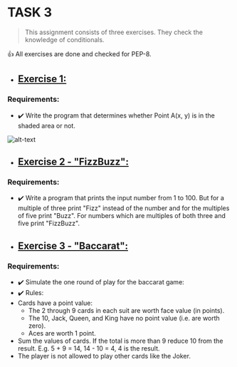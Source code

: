 # TASK 3
> This assignment consists of three exercises. They check the knowledge of conditionals.

👍 All exercises are done and checked for PEP-8.

- ## [Exercise 1:](https://gitlab.com/nosoccus/python-online-course-epam/-/blob/master/TASK_3/point.py)
### Requirements:
  * ✔️ Write the program that determines whether Point A(x, y) is in the shaded area or not.

![alt-text](https://gitlab.com/nosoccus/python-online-course-epam/-/blob/master/TASK_3/plot.png "Shaded area")

- ## [Exercise 2 - "FizzBuzz":](https://gitlab.com/nosoccus/python-online-course-epam/-/blob/master/TASK_3/fizzbuzz1.py)
### Requirements:
  * ✔️ Write a program that prints the input number from 1 to 100. But for a multiple of three print "Fizz" instead of the number and for the multiples of five print "Buzz". For numbers which are multiples of both three and five print "FizzBuzz".


- ## [Exercise 3 - "Baccarat":](https://gitlab.com/nosoccus/python-online-course-epam/-/blob/master/TASK_3/baccarat1.py)
### Requirements:
  * ✔️ Simulate the one round of play for the baccarat game:
  * ✔️ Rules:
   * Cards have a point value:
       * The 2 through 9 cards in each suit are worth face value (in points).
       * The 10, Jack, Queen, and King have no point value (i.e. are worth zero).
       * Aces are worth 1 point.
   * Sum the values of cards. If the total is more than 9 reduce 10 from the result. E.g. 5 + 9 = 14, 14 - 10 = 4, 4 is the result.
   * The player is not allowed to play other cards like the Joker.
